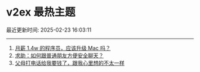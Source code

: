 # v2ex 最热主题

最近更新时间: 2025-02-23 16:03:11

--- 
1. [月薪 1.4w 的程序员，应该升级 Mac 吗？](https://www.v2ex.com/t/1113570) 
2. [求助：如何跟普通朋友方便安全聊天？](https://www.v2ex.com/t/1113581) 
3. [父母打电话给我要钱了，跟我心里想的不太一样](https://www.v2ex.com/t/1113589) 

